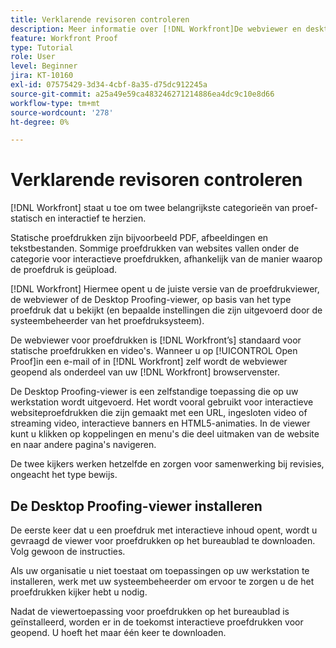 ```yaml
---
title: Verklarende revisoren controleren
description: Meer informatie over [!DNL Workfront]De webviewer en desktoptestviewer, het verschil tussen beide en de manier waarop ze toegang krijgen tot beide.
feature: Workfront Proof
type: Tutorial
role: User
level: Beginner
jira: KT-10160
exl-id: 07575429-3d34-4cbf-8a35-d75dc912245a
source-git-commit: a25a49e59ca483246271214886ea4dc9c10e8d66
workflow-type: tm+mt
source-wordcount: '278'
ht-degree: 0%

---
```


# Verklarende revisoren controleren

[!DNL Workfront] staat u toe om twee belangrijkste categorieën van proef-statisch en interactief te herzien.

Statische proefdrukken zijn bijvoorbeeld PDF, afbeeldingen en tekstbestanden. Sommige proefdrukken van websites vallen onder de categorie voor interactieve proefdrukken, afhankelijk van de manier waarop de proefdruk is geüpload.

[!DNL Workfront] Hiermee opent u de juiste versie van de proefdrukviewer, de webviewer of de Desktop Proofing-viewer, op basis van het type proefdruk dat u bekijkt (en bepaalde instellingen die zijn uitgevoerd door de systeembeheerder van het proefdruksysteem).

De webviewer voor proefdrukken is [!DNL Workfront’s] standaard voor statische proefdrukken en video&#39;s. Wanneer u op [!UICONTROL Open Proof]in een e-mail of in [!DNL Workfront] zelf wordt de webviewer geopend als onderdeel van uw [!DNL Workfront] browservenster.

De Desktop Proofing-viewer is een zelfstandige toepassing die op uw werkstation wordt uitgevoerd. Het wordt vooral gebruikt voor interactieve websiteproefdrukken die zijn gemaakt met een URL, ingesloten video of streaming video, interactieve banners en HTML5-animaties. In de viewer kunt u klikken op koppelingen en menu&#39;s die deel uitmaken van de website en naar andere pagina&#39;s navigeren.

De twee kijkers werken hetzelfde en zorgen voor samenwerking bij revisies, ongeacht het type bewijs.

## De Desktop Proofing-viewer installeren

De eerste keer dat u een proefdruk met interactieve inhoud opent, wordt u gevraagd de viewer voor proefdrukken op het bureaublad te downloaden. Volg gewoon de instructies.

Als uw organisatie u niet toestaat om toepassingen op uw werkstation te installeren, werk met uw systeembeheerder om ervoor te zorgen u de het proefdrukken kijker hebt u nodig.

Nadat de viewertoepassing voor proefdrukken op het bureaublad is geïnstalleerd, worden er in de toekomst interactieve proefdrukken voor geopend. U hoeft het maar één keer te downloaden.

<!-- 
### Learn more
* Differences between the Web Proofing Viewer and the Desktop Proofing Viewer
* Review an interactive proof
* Install the Desktop Proofing Viewer
* Understand the Desktop Proofing Viewer
* Open proofs in the Desktop Proofing Viewer
* Interactive content proofs
-->

